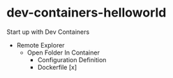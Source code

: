 # dev-containers-helloworld

Start up with Dev Containers

- Remote Explorer
  - Open Folder In Container
    - Configuration Definition
    - Dockerfile [x]
